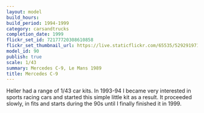 ```yaml
---
layout: model
build_hours: 
build_period: 1994-1999
category: carsandtrucks
completion_date: 1999
flickr_set_id: 72177720308610858
flickr_set_thumbnail_url: https://live.staticflickr.com/65535/52929197155_435a35dff9_m.jpg
model_id: 90
publish: true
scale: 1/43
summary: Mercedes C-9, Le Mans 1989
title: Mercedes C-9
---
```


Heller had a range of 1/43 car kits. In 1993-94 I became very interested in sports racing cars and started this simple little kit as a result. It proceeded slowly, in fits and starts during the 90s until I finally finished it in 1999.
